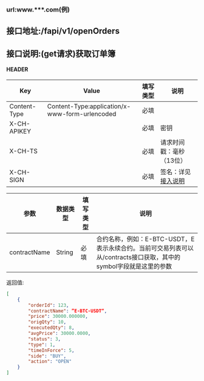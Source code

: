 ### url:www.***.com(例)

## 接口地址:/fapi/v1/openOrders

## 接口说明:(get请求)获取订单簿

#### HEADER

| Key          | Value                                          | 填写类型 | 说明                                                         |
| ------------ | ---------------------------------------------- | -------- | ------------------------------------------------------------ |
| Content-Type | Content-Type:application/x-www-form-urlencoded | 必填     |                                                              |
| X-CH-APIKEY  |                                                | 必填     | 密钥                                                         |
| X-CH-TS      |                                                | 必填     | 请求时间戳：毫秒（13位）                                     |
| X-CH-SIGN    |                                                | 必填     | 签名：详见[接入说明](https://github.com/Raistwen/doc/blob/main/trade-api/futures-%E5%90%88%E7%BA%A6/%E6%8E%A5%E5%85%A5%E8%AF%B4%E6%98%8E.md) |

|参数| 数据类型 |	填写类型|	说明|
|--------|--------|--------|--------|
|contractName| String | 必填 | 合约名称，例如：E-BTC-USDT，E表示永续合约。当前可交易列表可以从/contracts接口获取，其中的symbol字段就是这里的参数 |



返回值:

```json
[
    {
		"orderId": 123,
		"contractName": ”E-BTC-USDT“,
        "price": 30000.000000,
        "origQty": 10,
        "executedQty": 8,
        "avgPrice": 30000.0000,
        "status": 3,
        "type": 1,
        "timeInForce": 5,
        "side": "BUY",
        "action": "OPEN"
	}
]

```
